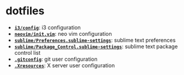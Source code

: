 # dotfiles

- **[`i3/config`](i3/config)**: i3 configuration
- **[`neovim/init.vim`](neovim/init.vim)**: neo vim configuration
- **[`sublime/Preferences.sublime-settings`](sublime/Preferences.sublime-settings)**: sublime text preferences
- **[`sublime/Package_Control.sublime-settings`](sublime/Package_Control.sublime-settings)**: sublime text package control list
- **[`.gitconfig`](.gitconfig)**: git user configuration
- **[`.Xresources`](.Xresources)**: X server user configuration
